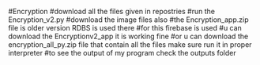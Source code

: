 #Encryption
#download all the files given in repostries
#run the Encryption_v2.py
#download the image files also
#the Encryption_app.zip file is older version RDBS is used there
#for this firebase is used
#u can download the Encryptionv2_app it is working fine
#or u  can download the encryption_all_py.zip file that contain all the files make sure run it in proper interpreter
#to see the output of my program check the outputs folder
